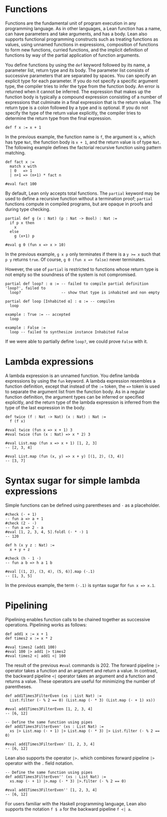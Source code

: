 # Functions

Functions are the fundamental unit of program execution in any programming language.
As in other languages, a Lean function has a name, can have parameters and take arguments, and has a body.
Lean also supports functional programming constructs such as treating functions as values,
using unnamed functions in expressions, composition of functions to form new functions,
curried functions, and the implicit definition of functions by way of
the partial application of function arguments.

You define functions by using the `def` keyword followed by its name, a parameter list, return type and its body.
The parameter list consists of successive parameters that are separated by spaces.
You can specify an explicit type for each parameter.
If you do not specify a specific argument type, the compiler tries to infer the type from the function body.
An error is returned when it cannot be inferred.
The expression that makes up the function body is typically a compound expression consisting of a number of expressions
that culminate in a final expression that is the return value.
The return type is a colon followed by a type and is optional.
If you do not specify the type of the return value explicitly,
the compiler tries to determine the return type from the final expression.

```lean
def f x := x + 1
```
In the previous example, the function name is `f`, the argument is `x`, which has type `Nat`,
the function body is `x + 1`, and the return value is of type `Nat`.
The following example defines the factorial recursive function using pattern matching.
```lean
def fact x :=
  match x with
  | 0   => 1
  | n+1 => (n+1) * fact n

#eval fact 100
```
By default, Lean only accepts total functions.
The `partial` keyword may be used to define a recursive function without a termination proof; `partial` functions compute in compiled programs, but are opaque in proofs and during type checking.
```lean
partial def g (x : Nat) (p : Nat -> Bool) : Nat :=
  if p x then
    x
  else
    g (x+1) p

#eval g 0 (fun x => x > 10)
```
In the previous example, `g x p` only terminates if there is a `y >= x` such that `p y` returns `true`.
Of course, `g 0 (fun x => false)` never terminates.

However, the use of `partial` is restricted to functions whose return type is not empty so the soundness
of the system is not compromised.

```lean,ignore
partial def loop? : α := -- failed to compile partial definition 'loop?', failed to
  loop?                  -- show that type is inhabited and non empty

partial def loop [Inhabited α] : α := -- compiles
  loop

example : True := -- accepted
  loop

example : False :=
  loop -- failed to synthesize instance Inhabited False
```

If we were able to partially define `loop?`, we could prove `False` with it.

# Lambda expressions

A lambda expression is an unnamed function.
You define lambda expressions by using the `fun` keyword. A lambda expression resembles a function definition, except that instead of the `:=` token,
the `=>` token is used to separate the argument list from the function body. As in a regular function definition,
the argument types can be inferred or specified explicitly, and the return type of the lambda expression is inferred from the type of the
last expression in the body.

```lean
def twice (f : Nat -> Nat) (x : Nat) : Nat :=
  f (f x)

#eval twice (fun x => x + 1) 3
#eval twice (fun (x : Nat) => x * 2) 3

#eval List.map (fun x => x + 1) [1, 2, 3]
-- [2, 3, 4]

#eval List.map (fun (x, y) => x + y) [(1, 2), (3, 4)]
-- [3, 7]
```

# Syntax sugar for simple lambda expressions

Simple functions can be defined using parentheses and `·` as a placeholder.
```lean
#check (· + 1)
-- fun a => a + 1
#check (2 - ·)
-- fun a => 2 - a
#eval [1, 2, 3, 4, 5].foldl (· * ·) 1
-- 120

def h (x y z : Nat) :=
  x + y + z

#check (h · 1 ·)
-- fun a b => h a 1 b

#eval [(1, 2), (3, 4), (5, 6)].map (·.1)
-- [1, 3, 5]
```
In the previous example, the term `(·.1)` is syntax sugar for `fun x => x.1`.

# Pipelining

Pipelining enables function calls to be chained together as successive operations. Pipelining works as follows:

```lean
def add1 x := x + 1
def times2 x := x * 2

#eval times2 (add1 100)
#eval 100 |> add1 |> times2
#eval times2 <| add1 <| 100
```
The result of the previous `#eval` commands is 202.
The forward pipeline `|>` operator takes a function and an argument and return a value.
In contrast, the backward pipeline `<|` operator takes an argument and a function and returns a value.
These operators are useful for minimizing the number of parentheses.
```lean
def add1Times3FilterEven (xs : List Nat) :=
  List.filter (· % 2 == 0) (List.map (· * 3) (List.map (· + 1) xs))

#eval add1Times3FilterEven [1, 2, 3, 4]
-- [6, 12]

-- Define the same function using pipes
def add1Times3FilterEven' (xs : List Nat) :=
  xs |> List.map (· + 1) |> List.map (· * 3) |> List.filter (· % 2 == 0)

#eval add1Times3FilterEven' [1, 2, 3, 4]
-- [6, 12]
```
Lean also supports the operator `|>.` which combines forward pipeline `|>` operator with the `.` field notation.
```lean
-- Define the same function using pipes
def add1Times3FilterEven'' (xs : List Nat) :=
  xs.map (· + 1) |>.map (· * 3) |>.filter (· % 2 == 0)

#eval add1Times3FilterEven'' [1, 2, 3, 4]
-- [6, 12]
```

For users familiar with the Haskell programming language,
Lean also supports the notation `f $ a` for the backward pipeline `f <| a`.
